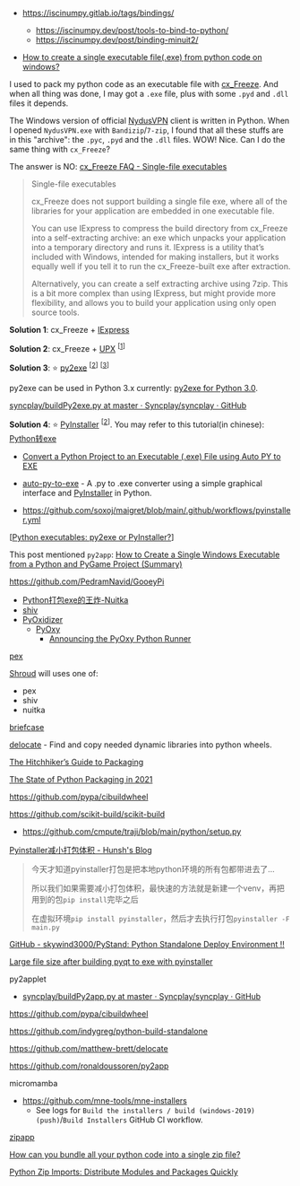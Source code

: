 * https://iscinumpy.gitlab.io/tags/bindings/

  * https://iscinumpy.dev/post/tools-to-bind-to-python/
  * https://iscinumpy.dev/post/binding-minuit2/


* [How to create a single executable file(.exe) from python code on windows?](https://github.com/myd7349/Ongoing-Study/issues/4)

I used to pack my python code as an executable file with [cx_Freeze](http://cx-freeze.sourceforge.net/). And when all thing was done, I may got a `.exe` file, plus with some `.pyd` and `.dll` files it depends.

The Windows version of official [NydusVPN](http://www.ny-dus.info/) client is written in Python. When I opened `NydusVPN.exe` with `Bandizip`/`7-zip`, I found that all these stuffs are in this "archive": the `.pyc`, `.pyd` and the `.dll` files. WOW! Nice. Can I do the same thing with `cx_Freeze`?

The answer is NO:
[cx_Freeze FAQ - Single-file executables](http://cx-freeze.readthedocs.org/en/latest/faq.html)

> Single-file executables
> 
> cx_Freeze does not support building a single file exe, where all of the libraries for your application are embedded in one executable file.
> 
> You can use IExpress to compress the build directory from cx_Freeze into a self-extracting archive: an exe which unpacks your application into a temporary directory and runs it. IExpress is a utility that’s included with Windows, intended for making installers, but it works equally well if you tell it to run the cx_Freeze-built exe after extraction.
> 
> Alternatively, you can create a self extracting archive using 7zip. This is a bit more complex than using IExpress, but might provide more flexibility, and allows you to build your application using only open source tools.

**Solution 1**: cx_Freeze + [IExpress](http://en.wikipedia.org/wiki/IExpress)

<p></p>

**Solution 2**: cx_Freeze + [UPX](http://upx.sourceforge.net/) <sup>[[1](http://stackoverflow.com/questions/4999567/cx-freeze-python-single-file)]</sup>

<p></p>

**Solution 3**: :star: [py2exe](http://www.py2exe.org/) <sup>[[2](http://stackoverflow.com/questions/112698/py2exe-generate-single-executable-file)]</sup> <sup>[[3](http://stackoverflow.com/questions/1730742/pack-program-and-dynamically-loaded-files-into-single-executable-python-py)]</sup>

<p>py2exe can be used in Python 3.x currently: <a href="http://stackoverflow.com/questions/505230/py2exe-for-python-3-0">py2exe for Python 3.0</a>.</p>

[syncplay/buildPy2exe.py at master · Syncplay/syncplay · GitHub](https://github.com/Syncplay/syncplay/blob/master/buildPy2exe.py)

**Solution 4**: :star: [PyInstaller](https://github.com/pyinstaller/pyinstaller/wiki) <sup>[[2](http://stackoverflow.com/questions/112698/py2exe-generate-single-executable-file)]</sup>. You may refer to this tutorial(in chinese): [Python转exe](https://github.com/smartFlash/pySecurity/blob/master/zh-cn/0x4.md)

- [Convert a Python Project to an Executable (.exe) File using Auto PY to EXE](https://python.plainenglish.io/convert-a-python-project-to-an-executable-exe-file-175080da4485)
- [auto-py-to-exe](https://pypi.org/project/auto-py-to-exe/) - A .py to .exe converter using a simple graphical interface and [PyInstaller](https://www.pyinstaller.org/) in Python.

- https://github.com/soxoj/maigret/blob/main/.github/workflows/pyinstaller.yml

[[Python executables: py2exe or PyInstaller?](https://stackoverflow.com/questions/6235123/python-executables-py2exe-or-pyinstaller)]

This post mentioned `py2app`: [How to Create a Single Windows Executable from a Python and PyGame Project (Summary)](https://irwinkwan.com/2013/04/29/python-executables-pyinstaller-and-a-48-hour-game-design-compo/)

https://github.com/PedramNavid/GooeyPi

* [Python打包exe的王炸-Nuitka](https://zhuanlan.zhihu.com/p/133303836)
* [shiv](https://github.com/linkedin/shiv)
* [PyOxidizer](https://github.com/indygreg/PyOxidizer)
  - [PyOxy](https://github.com/indygreg/PyOxidizer/releases/tag/pyoxy%2F0.1.0)
    - [Announcing the PyOxy Python Runner](https://gregoryszorc.com/blog/2022/05/10/announcing-the-pyoxy-python-runner/)

[pex](https://github.com/pantsbuild/pex)

[Shroud](https://github.com/LLNL/shroud/blob/db592d5d72ed61cbebbd1a084230e15b6b0096b4/Makefile#L116-L182) will uses one of:

- pex
- shiv
- nuitka

[briefcase](https://github.com/beeware/briefcase)

[delocate](https://github.com/matthew-brett/delocate) - Find and copy needed dynamic libraries into python wheels.

[The Hitchhiker’s Guide to Packaging](https://the-hitchhikers-guide-to-packaging.readthedocs.io/en/latest/)

[The State of Python Packaging in 2021](https://venthur.de/2021-06-26-python-packaging.html)

https://github.com/pypa/cibuildwheel

https://github.com/scikit-build/scikit-build

- https://github.com/cmpute/traji/blob/main/python/setup.py

[Pyinstaller减小打包体积 - Hunsh's Blog](https://hunsh.net/archives/114/)

> 今天才知道pyinstaller打包是把本地python环境的所有包都带进去了...
> 
> 所以我们如果需要减小打包体积，最快速的方法就是新建一个venv，再把用到的包`pip install`完毕之后
> 
> 在虚拟环境`pip install pyinstaller`，然后才去执行打包`pyinstaller -F main.py`

[GitHub - skywind3000/PyStand: Python Standalone Deploy Environment !!](https://github.com/skywind3000/PyStand)

[Large file size after building pyqt to exe with pyinstaller](https://stackoverflow.com/questions/58496695/large-file-size-after-building-pyqt-to-exe-with-pyinstaller)

py2applet

- [syncplay/buildPy2app.py at master · Syncplay/syncplay · GitHub](https://github.com/Syncplay/syncplay/blob/master/buildPy2app.py)

https://github.com/pypa/cibuildwheel

https://github.com/indygreg/python-build-standalone

https://github.com/matthew-brett/delocate

https://github.com/ronaldoussoren/py2app

micromamba

- https://github.com/mne-tools/mne-installers
  - See logs for `Build the installers / build (windows-2019) (push)`/`Build Installers` GitHub CI workflow.

[zipapp](https://docs.python.org/3/library/zipapp.html)

[How can you bundle all your python code into a single zip file?](https://stackoverflow.com/questions/17486578/how-can-you-bundle-all-your-python-code-into-a-single-zip-file)

[Python Zip Imports: Distribute Modules and Packages Quickly](https://realpython.com/python-zip-import/)
